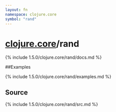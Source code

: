 ```yaml
---
layout: fn
namespace: clojure.core
symbol: "rand"
---
```


# [clojure.core](../)/rand

{% include 1.5.0/clojure.core/rand/docs.md %}

##Examples

{% include 1.5.0/clojure.core/rand/examples.md %}
## Source
{% include 1.5.0/clojure.core/rand/src.md %}

